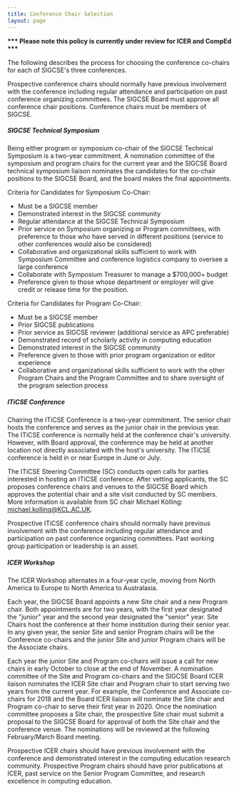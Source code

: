 ```yaml
---
title: Conference Chair Selection
layout: page
---
```


**\*\*\* Please note this policy is currently under review for ICER and
CompEd \*\*\***

The following describes the process for choosing the conference
co-chairs for each of SIGCSE's three conferences.

Prospective conference chairs should normally have previous involvement
with the conference including regular attendance and participation on
past conference organizing committees. The SIGCSE Board must approve all
conference chair positions. Conference chairs must be members of SIGCSE.

<h5>SIGCSE Technical Symposium</h5>
Being either program or symposium co-chair of the SIGCSE Technical
Symposium is a two-year commitment. A nomination committee of the
symposium and program chairs for the current year and the SIGCSE Board
technical symposium liaison nominates the candidates for the co-chair
positions to the SIGCSE Board, and the board makes the final
appointments.

Criteria for Candidates for Symposium Co-Chair:

-   Must be a SIGCSE member
-   Demonstrated interest in the SIGCSE community
-   Regular attendance at the SIGCSE Technical Symposium
-   Prior service on Symposium organizing or Program committees, with
    preference to those who have served in different positions (service
    to other conferences would also be considered)
-   Collaborative and organizational skills sufficient to work with
    Symposium Committee and conference logistics company to oversee a
    large conference
-   Collaborate with Symposium Treasurer to manage a \$700,000+ budget
-   Preference given to those whose department or employer will give
    credit or release time for the position.

Criteria for Candidates for Program Co-Chair:

-   Must be a SIGCSE member
-   Prior SIGCSE publications
-   Prior service as SIGCSE reviewer (additional service as APC
    preferable)
-   Demonstrated record of scholarly activity in computing education
-   Demonstrated interest in the SIGCSE community
-   Preference given to those with prior program organization or editor
    experience
-   Collaborative and organizational skills sufficient to work with the
    other Program Chairs and the Program Committee and to share
    oversight of the program selection process

<h5>ITiCSE Conference</h5>

Chairing the ITiCSE Conference is a two-year commitment. The senior
chair hosts the conference and serves as the junior chair in the
previous year. The ITiCSE conference is normally held at the conference
chair's university. However, with Board approval, the conference may be
held at another location not directly associated with the host's
university. The ITiCSE conference is held in or near Europe in June or
July.

The ITiCSE Steering Committee (SC) conducts open calls for parties
interested in hosting an ITiCSE conference. After vetting applicants,
the SC proposes conference chairs and venues to the SIGCSE Board which
approves the potential chair and a site visit conducted by SC members.
More information is available from SC chair Michael Kölling:
<michael.kolling@KCL.AC.UK>.

Prospective ITiCSE conference chairs should normally have previous
involvement with the conference including regular attendance and
participation on past conference organizing committees. Past working
group participation or leadership is an asset.

<h5>ICER Workshop</h5>

The ICER Workshop alternates in a four-year cycle, moving from North
America to Europe to North America to Australasia.

Each year, the SIGCSE Board appoints a new Site chair and a new Program
chair. Both appointments are for two years, with the first year
designated the "junior" year and the second year designated the "senior"
year. Site Chairs host the conference at their home institution during
their senior year. In any given year, the senior Site and senior Program
chairs will be the Conference co-chairs and the junior Site and junior
Program chairs will be the Associate chairs.

Each year the junior Site and Program co-chairs will issue a call for
new chairs in early October to close at the end of November. A
nomination committee of the Site and Program co-chairs and the SIGCSE
Board ICER liaison nominates the ICER Site chair and Program chair to
start serving two years from the current year. For example, the
Conference and Associate co-chairs for 2018 and the Board ICER liaison
will nominate the Site chair and Program co-chair to serve their first
year in 2020. Once the nomination committee proposes a Site chair, the
prospective Site chair must submit a proposal to the SIGCSE Board for
approval of both the Site chair and the conference venue. The
nominations will be reviewed at the following February/March Board
meeting.

Prospective ICER chairs should have previous involvement with the
conference and demonstrated interest in the computing education research
community. Prospective Program chairs should have prior publications at
ICER, past service on the Senior Program Committee, and research
excellence in computing education.
